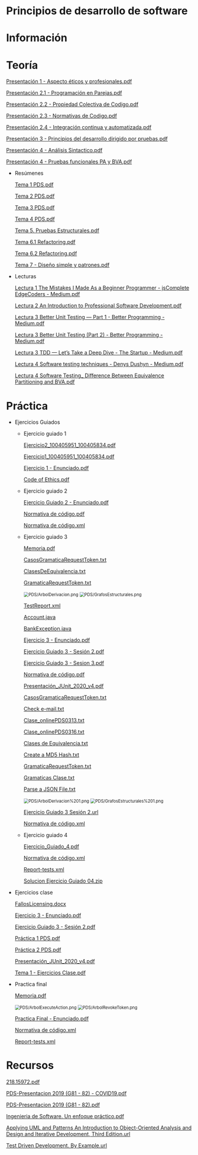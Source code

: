 # Principios de desarrollo de software

# Información

# Teoría

[Presentación 1 - Aspecto éticos y profesionales.pdf](PDS/Presentacion_1_-_Aspecto_eticos_y_profesionales.pdf)

[Presentación 2.1 - Programación en Parejas.pdf](PDS/Presentacion_2.1_-_Programacion_en_Parejas.pdf)

[Presentación 2.2 - Propiedad Colectiva de Codigo.pdf](PDS/Presentacion_2.2_-_Propiedad_Colectiva_de_Codigo.pdf)

[Presentación 2.3 - Normativas de Codigo.pdf](PDS/Presentacion_2.3_-_Normativas_de_Codigo.pdf)

[Presentación 2.4 - Integración continua y automatizada.pdf](PDS/Presentacion_2.4_-_Integracion_continua_y_automatizada.pdf)

[Presentación 3 - Principios del desarrollo dirigido por pruebas.pdf](PDS/Presentacion_3_-_Principios_del_desarrollo_dirigido_por_pruebas.pdf)

[Presentación 4 - Análisis Sintactico.pdf](PDS/Presentacion_4_-_Analisis_Sintactico.pdf)

[Presentación 4 - Pruebas funcionales PA y BVA.pdf](PDS/Presentacion_4_-_Pruebas_funcionales_PA_y_BVA.pdf)

- Resúmenes

    [Tema 1 PDS.pdf](PDS/Tema_1_PDS.pdf)

    [Tema 2 PDS.pdf](PDS/Tema_2_PDS.pdf)

    [Tema 3 PDS.pdf](PDS/Tema_3_PDS.pdf)

    [Tema 4 PDS.pdf](PDS/Tema_4_PDS.pdf)

    [Tema 5. Pruebas Estructurales.pdf](PDS/Tema_5._Pruebas_Estructurales.pdf)

    [Tema 6.1 Refactoring.pdf](PDS/Tema_6.1_Refactoring.pdf)

    [Tema 6.2 Refactoring.pdf](PDS/Tema_6.2_Refactoring.pdf)

    [Tema 7 - Diseño simple y patrones.pdf](PDS/Tema_7_-_Diseno_simple_y_patrones.pdf)

- Lecturas

    [Lectura 1 The Mistakes I Made As a Beginner Programmer - jsComplete EdgeCoders - Medium.pdf](PDS/Lectura_1_The_Mistakes_I_Made_As_a_Beginner_Programmer_-_jsComplete_EdgeCoders_-_Medium.pdf)

    [Lectura 2 An Introduction to Professional Software Development.pdf](PDS/Lectura_2_An_Introduction_to_Professional_Software_Development.pdf)

    [Lectura 3 Better Unit Testing — Part 1 - Better Programming - Medium.pdf](PDS/Lectura_3_Better_Unit_Testing__Part_1_-_Better_Programming_-_Medium.pdf)

    [Lectura 3 Better Unit Testing (Part 2) - Better Programming - Medium.pdf](PDS/Lectura_3_Better_Unit_Testing_(Part_2)_-_Better_Programming_-_Medium.pdf)

    [Lectura 3 TDD — Let’s Take a Deep Dive - The Startup - Medium.pdf](PDS/Lectura_3_TDD__Lets_Take_a_Deep_Dive_-_The_Startup_-_Medium.pdf)

    [Lectura 4 Software testing techniques - Denys Dushyn - Medium.pdf](PDS/Lectura_4_Software_testing_techniques_-_Denys_Dushyn_-_Medium.pdf)

    [Lectura 4 Software Testing_ Difference Between Equivalence Partitioning and BVA.pdf](PDS/Lectura_4_Software_Testing__Difference_Between_Equivalence_Partitioning_and_BVA.pdf)

# Práctica

- Ejercicios Guiados
    - Ejercicio guiado 1

        [Ejercicio2_100405951_100405834.pdf](PDS/Ejercicio2_100405951_100405834.pdf)

        [Ejercicio1_100405951_100405834.pdf](PDS/Ejercicio1_100405951_100405834.pdf)

        [Ejercicio 1 - Enunciado.pdf](PDS/Ejercicio_1_-_Enunciado.pdf)

        [Code of Ethics.pdf](PDS/Code_of_Ethics.pdf)

    - Ejercicio guiado 2

        [Ejercicio Guiado 2 - Enunciado.pdf](PDS/Ejercicio_Guiado_2_-_Enunciado.pdf)

        [Normativa de código.pdf](PDS/Normativa_de_cdigo.pdf)

        [Normativa de código.xml](PDS/Normativa_de_cdigo.xml)

    - Ejercicio guiado 3

        [Memoria.pdf](PDS/Memoria.pdf)

        [CasosGramaticaRequestToken.txt](PDS/CasosGramaticaRequestToken.txt)

        [ClasesDeEquivalencia.txt](PDS/ClasesDeEquivalencia.txt)

        [GramaticaRequestToken.txt](PDS/GramaticaRequestToken.txt)

        <img src="PDS/ArbolDerivacion.png" alt="PDS/ArbolDerivacion.png" style="zoom:80%;" />

        <img src="PDS/GrafosEstructurales.png" alt="PDS/GrafosEstructurales.png" style="zoom:80%;" />

        [TestReport.xml](PDS/TestReport.xml)

        [Account.java](PDS/Account.java)

        [BankException.java](PDS/BankException.java)

        [Ejercicio 3 - Enunciado.pdf](PDS/Ejercicio_3_-_Enunciado.pdf)

        [Ejercicio Guiado 3 - Sesión 2.pdf](PDS/Ejercicio_Guiado_3_-_Sesion_2.pdf)

        [Ejercicio Guiado 3 - Sesion 3.pdf](PDS/Ejercicio_Guiado_3_-_Sesion_3.pdf)

        [Normativa de código.pdf](PDS/Normativa_de_cdigo%201.pdf)

        [Presentación_JUnit_2020_v4.pdf](PDS/Presentacion_JUnit_2020_v4.pdf)

        [CasosGramaticaRequestToken.txt](PDS/CasosGramaticaRequestToken%201.txt)

        [Check e-mail.txt](PDS/Check_e-mail.txt)

        [Clase_onlinePDS0313.txt](PDS/Clase_onlinePDS0313.txt)

        [Clase_onlinePDS0316.txt](PDS/Clase_onlinePDS0316.txt)

        [Clases de Equivalencia.txt](PDS/Clases_de_Equivalencia.txt)

        [Create a MD5 Hash.txt](PDS/Create_a_MD5_Hash.txt)

        [GramaticaRequestToken.txt](PDS/GramaticaRequestToken%201.txt)

        [Gramaticas Clase.txt](PDS/Gramaticas_Clase.txt)

        [Parse a JSON File.txt](PDS/Parse_a_JSON_File.txt)

        <img src="PDS/ArbolDerivacion%201.png" alt="PDS/ArbolDerivacion%201.png" style="zoom:80%;" />

        <img src="PDS/GrafosEstructurales%201.png" alt="PDS/GrafosEstructurales%201.png" style="zoom:80%;" />

        [Ejercicio Guiado 3 Sesión 2.url](PDS/Ejercicio_Guiado_3_Sesin_2.url)

        [Normativa de código.xml](PDS/Normativa_de_cdigo%201.xml)

    - Ejercicio guiado 4

        [Ejercicio_Guiado_4.pdf](PDS/Ejercicio_Guiado_4.pdf)

        [Normativa de código.xml](PDS/Normativa_de_cdigo%202.xml)

        [Report-tests.xml](PDS/Report-tests.xml)

        [Solucion Ejercicio Guiado 04.zip](PDS/Solucion_Ejercicio_Guiado_04.zip)

- Ejercicios clase

    [FallosLicensing.docx](PDS/FallosLicensing.docx)

    [Ejercicio 3 - Enunciado.pdf](PDS/Ejercicio_3_-_Enunciado%201.pdf)

    [Ejercicio Guiado 3 - Sesión 2.pdf](PDS/Ejercicio_Guiado_3_-_Sesion_2%201.pdf)

    []()

    [Práctica 1 PDS.pdf](PDS/Practica_1_PDS.pdf)

    [Práctica 2 PDS.pdf](PDS/Practica_2_PDS.pdf)

    [Presentación_JUnit_2020_v4.pdf](PDS/Presentacion_JUnit_2020_v4%201.pdf)

    [Tema 1 - Ejercicios Clase.pdf](PDS/Tema_1_-_Ejercicios_Clase.pdf)

    []()

- Practica final

    [Memoria.pdf](PDS/Memoria%201.pdf)

    <img src="PDS/ArbolExecuteAction.png" alt="PDS/ArbolExecuteAction.png" style="zoom:80%;" />

    <img src="PDS/ArbolRevokeToken.png" alt="PDS/ArbolRevokeToken.png" style="zoom:80%;" />

    [Practica Final - Enunciado.pdf](PDS/Practica_Final_-_Enunciado.pdf)

    [Normativa de código.xml](PDS/Normativa_de_cdigo%203.xml)

    [Report-tests.xml](PDS/Report-tests%201.xml)

# Recursos

[218.15972.pdf](PDS/218.15972.pdf)

[PDS-Presentacion 2019 (G81 - 82) - COVID19.pdf](PDS/PDS-Presentacion_2019_(G81_-_82)_-_COVID19.pdf)

[PDS-Presentacion 2019 (G81 - 82).pdf](PDS/PDS-Presentacion_2019_(G81_-_82).pdf)

[Ingenieria de Software. Un enfoque práctico.pdf](PDS/Ingenieria_de_Software._Un_enfoque_practico.pdf)

[Applying UML and Patterns An Introduction to Object-Oriented Analysis and Design and Iterative Development, Third Edition.url](PDS/Applying_UML_and_Patterns_An_Introduction_to_Object-Oriented_Analysis_and_Design_and_Iterative_Development_Third_Edition.url)

[Test Driven Development. By Example.url](PDS/Test_Driven_Development._By_Example.url)